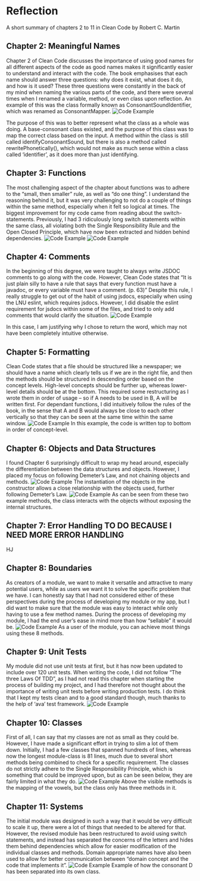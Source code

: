 # Reflection
A short summary of chapters 2 to 11 in Clean Code by Robert C. Martin

## Chapter 2: Meaningful Names
Chapter 2 of Clean Code discusses the importance of using good names for all different aspects of the code as good names makes it significantly easier to understand and interact with the code. The book emphasises that each name should answer three questions: why does it exist, what does it do, and how is it used? These three questions were constantly in the back of my mind when naming the various parts of the code, and there were several times when I renamed a variable, method, or even class upon reflection. An example of this was the class formally known as ConsonantSoundIdentifier, which was renamed as ConsonantMapper.
![Code Example](code-images/ch2.png)

The purpose of this was to better represent what the class as a whole was doing. A base-consonant class existed, and the purpose of this class was to map the correct class based on the input. A method within the class is still called identifyConsonantSound, but there is also a method called rewritePhonetically(), which would not make as much sense within a class called ‘identifier’, as it does more than just identifying.


## Chapter 3: Functions
The most challenging aspect of the chapter about functions was to adhere to the “small, then smaller” rule, as well as “do one thing”. I understand the reasoning behind it, but it was very challenging to not do a couple of things within the same method, especially when it felt so logical at times. The biggest improvement for my code came from reading about the switch-statements. Previously, I had 3 ridiculously long switch statements within the same class, all violating both the Single Responsibility Rule and the Open Closed Principle, which have now been extracted and hidden behind dependencies.
![Code Example](code-images/ch3.png)
![Code Example](code-images/ch3.1.png)


## Chapter 4: Comments
In the beginning of this degree, we were taught to always write JSDOC comments to go along with the code. However, Clean Code states that “It is just plain silly to have a rule that says that every function must have a javadoc, or every variable must have a comment. (p. 63)” Despite this rule, I really struggle to get out of the habit of using jsdocs, especially when using the LNU eslint, which requires jsdocs. However, I did disable the eslint requirement for jsdocs within some of the files, and tried to only add comments that would clarify the situation.
![Code Example](code-images/ch4.png)

In this case, I am justifying why I chose to return the word, which may not have been completely intuitive otherwise.


## Chapter 5: Formatting
Clean Code states that a file should be structured like a newspaper; we should have a name which clearly tells us if we are in the right file, and then the methods should be structured in descending order based on the concept levels. High-level concepts should be further up, whereas lower-level details should be at the bottom. This required some restructuring as I wrote them in order of usage – so if A needs to be used in B, A will be written first. For dependant functions, I did intuitively follow the rules of the book, in the sense that A and B would always be close to each other vertically so that they can be seen at the same time within the same window.
![Code Example](code-images/ch5.png)
In this example, the code is written top to bottom in order of concept-level.


## Chapter 6: Objects and Data Structures
I found Chapter 6 surprisingly difficult to wrap my head around, especially the differentiation between the data structures and objects. However, I placed my focus on following Demeter’s Law, and not chaining objects and methods.
![Code Example](code-images/ch6.png)
The instantiation of the objects in the constructor allows a close relationship with the objects used, further following Demeter’s Law.
![Code Example](code-images/ch6.1.png)
As can be seen from these two example methods, the class interacts with the objects without exposing the internal structures.


## Chapter 7: Error Handling TO DO BECAUSE I NEED MORE ERROR HANDLING
HJ


## Chapter 8: Boundaries
As creators of a module, we want to make it versatile and attractive to many potential users, while as users we want it to solve the specific problem that we have. I can honestly say that I had not considered either of these perspectives during the process of developing my module or my app,  but I did want to make sure that the module was easy to interact while only having to use a few method names. During the process of developing my module, I had the end user’s ease in mind more than how “sellable” it would be.
![Code Example](code-images/ch8.png)
As a user of the module, you can achieve most things using these 8 methods.

## Chapter 9: Unit Tests
My module did not use unit tests at first, but it has now been updated to include over 120 unit tests. When writing the code, I did not follow “The three Laws Of TDD”, as I had not read this chapter when starting the process of building my project, and I had therefore not thought about the importance of writing unit tests before writing production tests. I do think that I kept my tests clean and to a good standard though, much thanks to the help of ‘ava’ test framework.
![Code Example](code-images/ch9.png)

## Chapter 10: Classes
First of all, I can say that my classes are not as small as they could be. However, I have made a significant effort in trying to slim a lot of them down. Initially, I had a few classes that spanned hundreds of lines, whereas now the longest module-class is 81 lines, much due to several short methods being combined to check for a specific requirement. The classes do not strictly adhere to the Single Responsibility Principle, which is something that could be improved upon, but as can be seen below, they are fairly limited in what they do.
![Code Example](code-images/ch10.png)
Above the visible methods is the mapping of the vowels, but the class only has three methods in it.


## Chapter 11: Systems
The initial module was designed in such a way that it would be very difficult to scale it up, there were a lot of things that needed to be altered for that. However, the revised module has been restructured to avoid using switch statements, and instead has separated the concerns of the letters and hides them behind dependencies which allow for easier modification of the individual classes and methods. Domain appropriate names have also been used to allow for better communication between “domain concept and the code that implements it”.
![Code Example](code-images/ch11.png)
Example of how the consonant D has been separated into its own class.



 
